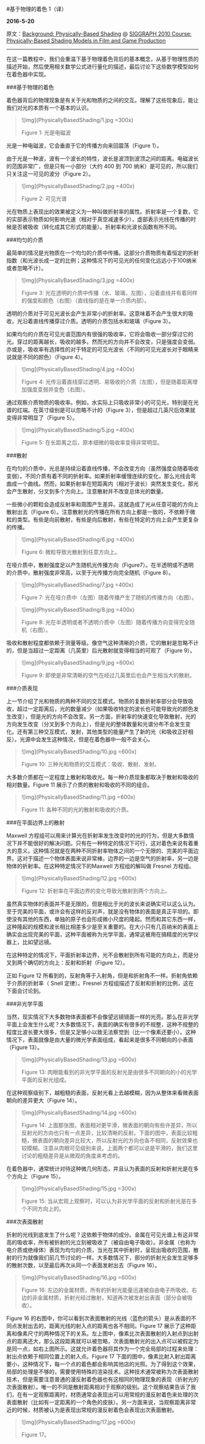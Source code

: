 #基于物理的着色 1（译）

**2016-5-20**

原文：[Background: Physically-Based Shading](http://renderwonk.com/publications/s2010-shading-course/hoffman/s2010_physically_based_shading_hoffman_a_notes.pdf) @ [SIGGRAPH 2010 Course: Physically-Based Shading Models in Film and Game Production](http://renderwonk.com/publications/s2010-shading-course/)

---

在这一篇教程中，我们会重温下基于物理着色背后的基本概念，从基于物理性质的描述开始，然后使用相关数学公式进行量化的描述，最后讨论下这些数学模型如何在着色器中实现。

###基于物理的着色

着色器背后的物理现象是有关于光和物质的之间的交互。理解了这些现象后，能让我们对光的本质有一个基本的认识。

>![img](PhysicallyBasedShading/1.jpg =300x)
>
>Figure 1: 光是电磁波

光是一种电磁波，它会垂直于它的传播方向来回震荡（Figure 1）。

由于光是一种波，波有一个波长的特性，波长是波顶到波顶之间的距离。电磁波长的范围非常广，但是只有一小部分（大约 400 到 700 纳米）是可见的，所以我们只关注这一可见的波分（Figure 2）。

>![img](PhysicallyBasedShading/2.jpg =400x)
>
>Figure 2: 可见光谱

光在物质上表现出的效果被定义为一种叫做折射率的属性。折射率是一个复数，它的实部表示物质如何影响光速（相对于真空减速多少），虚部表示光线在传播的时候是否被吸收（转化成其它形式的能量）。折射率和光波长函数有所不同。

###均匀的介质

最简单的情况是光物质在一个均匀的介质中传播。这部分介质物质有着恒定的折射指数（和光波长成一定的比例；这种情况下的可见光的任何变化远远小于100纳米或者忽略不计）。

>![img](PhysicallyBasedShading/3.jpg =400x)
>
>Figure 3: 光在透明的介质中传播（水、玻璃，左图），沿着直线并有着同样的强度和颜色（右图）（直线指的是在单一介质内部）。

透明的介质对于可见光波长会产生非常小的折射率。这意味着不会产生很大的吸收，光沿着直线传播穿过介质。透明的介质包括水和玻璃（Figure 3）。

如果均匀的介质在可见光谱范围内有很强的吸收率，它将会吸收一部分穿过它的光。穿过的距离越长，吸收的越多。然而光的方向并不会改变，只是强度会变弱。亦或是，吸收率有选择性的对于特定的可见光波长（不同的可见光波长对于眼睛来说就是不同的颜色）（Figure 4）。

>![img](PhysicallyBasedShading/4.jpg =400x)
>
>Figure 4: 光传沿着直线穿过透明、易吸收的介质（左图），但是随着距离增加强度变弱并变色（右图）。

通过观察介质物质的吸收率。例如，水实际上只吸收非常小的可见光，特别是在光谱的红端。在英寸级别是可以忽略不计的（Figure 3），但是超过几英尺后效果就变得非常明显了（Figure 5）。

>![img](PhysicallyBasedShading/5.jpg =400x)
>
>Figure 5: 在长距离之后，原本细微的吸收率变得非常明显。

###散射

在均匀的介质中，光总是持续沿着直线传播，不会改变方向（虽然强度会随着吸收变弱）。不同介质有着不同的折射率。如果折射率缓慢连续的变化，那么光线会弯曲成一个曲线。然而，如果折射率在短距离内（相对于波长）突然发生变化，那光会产生散射，分叉到多个方向上。注意散射并不改变总体光的数量。

一些微小的颗粒会造成反射率和周围产生差异。这就造成了光从任意可能的方向上散射出去（Figure 6）。注意散射光的传播在所有方向上都是一致的，不依赖于微粒的类型。有些是向前散射，有些是向后散射，有些在特定的方向上会产生更复杂的传播。

>![img](PhysicallyBasedShading/6.jpg =400x)
>
>Figure 6: 微粒导致光散射到任意方向上。

在哑介质中，散射强度足以产生随机光传播方向（Figure7）。在半透明或不透明的介质中，散射强度非常高，以至于光传播方向完全随机（Figure 8）。

>![img](PhysicallyBasedShading/7.jpg =400x)
>
>Figure 7: 光在哑介质中（左图）随着传播产生了随机的传播方向（右图）。

>![img](PhysicallyBasedShading/8.jpg =400x)
>
>Figure 8: 光在半透明或者不透明介质中（左图）随着传播方向变得完全随机（右图）。

吸收和散射程度都依赖于测量等级。像空气这种清晰的介质，它的散射是忽略不计的，但是当超过一定距离（几英里）后光散射就变得相当的可观了（Figure 9）。

>![img](PhysicallyBasedShading/9.jpg =600x)
>
>Figure 9: 即使是非常清晰的空气在经过几英里后也会产生相当大的散射。

###介质表现

上一节介绍了光和物质的两种不同的交互模式。物质的复数折射率部分会导致吸收，超过一定距离后，光的数量减少（如果吸收特定的波长也可能导致光的颜色发生改变），但是光的方向不会改变。另一方面，折射率的快速变化导致散射，光的方向发生改变（分叉到多个方向上），但是光的整体数量和光谱分布不会发生变化。还有第三种交互模式，发射，其他类型的能量产生了新的光（和吸收正好相反）。光源中会发生这种情况，但是在着色器中一般不会关心。

>![img](PhysicallyBasedShading/10.jpg =600x)
>
>Figure 10: 三种光和物质的交互模式：吸收、散射、发射。

大多数介质都在一定程度上散射和吸收光。每一种介质现象都取决于散射和吸收的相对数量。Figure 11 展示了介质的散射和吸收的不同的组合。

>![img](PhysicallyBasedShading/11.jpg =600x)
>
>Figure 11: 各种不同的光的散射和吸收的介质。

###在平面边界上的散射

Maxwell 方程组可以用来计算光在折射率发生改变时的光的行为，但是大多数情况下并不能很好的解决问题。只有在一种特定的情况下可行，这对着色来说有着重大的意义。这种情况就是在两种不同折射率物体之间的一个无限的、完美的平面边界。这对于描述一个物体表面来说非常棒，边界的一边是空气的折射率，另一边是物体的折射率。在这种特定情况下的Maxwell 方程组的解叫做 Fresnel 方程组。

>![img](PhysicallyBasedShading/12.jpg =600x)
>
>Figure 12: 折射率在平面边界的变化导致光散射到两个方向上。

虽然真实物体的表面并不是无限的，但是相比于光的波长来说确实可以这么认为。至于完美的平面，或许会有这样的反对声，就是没有物体的表面是真正平坦的。即使没有其他的东西，单独的原子也会形成微小尺度的隆起。然而和其它东西一样，这种隆起的规模和波长相比相差多少是至关重要的。在大小只有几百纳米的表面上确实会出现完美的平面，这种平面被称为光学平面，通常这被用在搞精度的光学仪器上，比如望远镜。

在这种特定的情况下，平面折射率边界，光不会散射到所有可能的方向上，而是分叉到两个确切的方向上：反射和折射（Figure 12）。

正如 Figure 12 所看到的，反射角等于入射角，但是和折射角不一样。折射角依赖于介质的折射率（ Snell 定律）。Fresnel 方程组描述了反射和折射的比例，这在下面会讨论到。

###非光学平面

当然，现实情况下大多数物体表面都不会像望远镜镜面一样的光亮。那么在非光学平面上会发生什么呢？大多数情况下，表面的确实有很多的不规整，这种不规整的程度比波长要大很多，但是又足够小以致无法察觉到（比一个像素还要小）。这种情况下，表面就像是由大量的微光学表面组成，看起来是很多不同朝向的小表面（Figure 13）。

>![img](PhysicallyBasedShading/13.jpg =600x)
>
>Figure 13: 肉眼能看到的非光学平面的反射光是由很多不同朝向的小的光学平面的反射光组成。

在这种观察级别下，越粗糙的表面，反射光看上去越模糊，因为从整体来看微表面朝向的差异更大（Figure 14）。

>![img](PhysicallyBasedShading/14.jpg =600x)
>
>Figure 14: 上面那张图，表面相对更平滑，微表面的朝向有些许差异，所以反射光的方向也只有一点差异，比较清晰的反射。下面的图中，表面比较粗糙，微表面的朝向差异比较大，所以反射光的方向也各不相同，反射效果也较模糊。注意从肉眼可见级别来说，上面两个都可以说是平滑的，我们这里讨论的粗糙差异是从微观的角度来考虑的。

在着色器中，通常统计对待这种微几何形态，并且认为表面的反射和折射光是在多个方向上（Figure 15）。

>![img](PhysicallyBasedShading/15.jpg =300x)
>
>Figure 15: 当从宏观上观察时，可以认为非光学平面的反射和折射光是在多个不同方向上的。

###次表面散射

折射的光线到底发生了什么呢？这依赖于物体的成分。金属在可见光谱上有这非常高的吸收率，所有被折射的光立刻被吸收了（被自由电子吸收）。非金属（也称为电介质或绝缘体）表现为均匀的介质，当光在其中折射时，呈现出吸收的范围，散射的行为就像我们前几节讨论的一样。大多数情况下，部分的折射光会发生足够多的散射次数，以至最后再次从同一个表面发射出去（Figure 16）。

>![img](PhysicallyBasedShading/16.jpg =600x)
>
>Figure 16: 左边的金属材质，所有的折射光能量迅速被自由电子所吸收。右边的非金属材质，折射光经过散射，知道再次被发射出表面（部分会被吸收）。

Figure 16 的右图中，你可以看到次表面散射的光线（蓝色的箭头）是从表面的不同点发射出去的，距离光线的射入点的距离也各不相同。Figure 17 展示了这种距离和像素尺寸的两种情况下的关系。左上图中，像素比次表面散射的入射点到出射点的距离还大，那么这段距离就可以被忽略，次表面散射光的出入点可以被假定为是同一点，如右上图所示。这就允许着色器将其作为一个完全局部的过程来处理：射出点依赖于相同位置上的射入点。Figure 17 下面的图中，像素比射入射出距离要小，这种情况下，每一个点的着色都会影响其他店的光照。为了得到这个效果，局部的处理是不够的，需要使用特殊的渲染技术。这种技术通常被称为次表面散射技术，但是需要注意普通的漫反射着色器也有这相同的物理现象的表现（折射光的次表面散射）。唯一的不同是散射距离相对于观察的级别。这个观察结果告诉了我们，在有一定观察距离时，材质通常会表现出可以用常规的漫反射着色来处理的次表面散射（比如有一定距离的一个角色的皮肤）。另一方面来说，当观察距离非常近的时候，材质被认为是表现出常规的漫反射着色会表现出次表面散射。

>![img](PhysicallyBasedShading/17.jpg =600x)
>
>Figure 17。